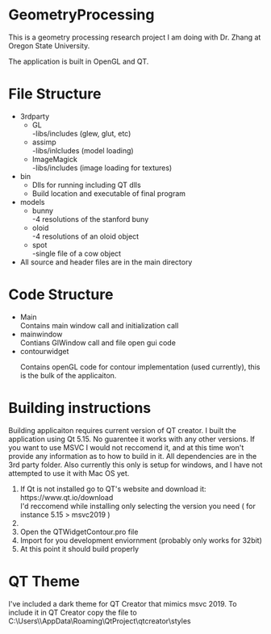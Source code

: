 # GeometryProcessing

This is a geometry processing research project I am doing with Dr. Zhang at Oregon State University.

The application is built in OpenGL and QT. 

# File Structure

<ul>
<li>3rdparty
    <ul>
    <li>GL</li>
        -libs/includes (glew, glut, etc)
    <li>assimp</li>
        -libs/inlcludes (model loading)
    <li>ImageMagick</li>
        -libs/includes (image loading for textures)
     </ul>
</li>        
<li>bin
    <ul>
    <li>Dlls for running including QT dlls</li>
    <li>Build location and executable of final program</li>
    </ul>
</li>
<li>models
    <ul>
    <li>bunny</li>
        -4 resolutions of the stanford buny
    <li>oloid</li>
        -4 resolutions of an oloid object
    <li>spot</li>
        -single file of a cow object
     </ul>
</li>        
<li>All source and header files are in the main directory</li>
</ul>

# Code Structure

<ul>
<li>Main</li>
    Contains main window call and initialization call
<li>mainwindow</li>
    Contians GlWindow call and file open gui code
<li>contourwidget</li>
    <p>Contains openGL code for contour implementation (used currently),
    this is the bulk of the applicaiton.</p>
</ul>    

# Building instructions
<p>Building applicaiton requires current version of QT creator.
I built the application using Qt 5.15. No guarentee it works with any 
other versions. If you want to use MSVC I would not reccomend it, and 
at this time won't provide any information as to how to build in it. All 
dependencies are in the 3rd party folder. Also currently this only is setup
for windows, and I have not attempted to use it with Mac OS yet.</p>
<ol>
<li>If Qt is not installed go to QT's website and download it: https://www.qt.io/download </li>
    I'd reccomend while installing only selecting the version you need ( for instance 5.15 > msvc2019 )
<li/>
<li>Open the QTWidgetContour.pro file</li>
<li>Import for you development enviornment (probably only works for 32bit)
<li>At this point it should build properly</li>
</ol>


# QT Theme
<p> I've included a dark theme for QT Creator that mimics msvc 2019. To include it in QT Creator
copy the file to C:\Users\<yourusername>\AppData\Roaming\QtProject\qtcreator\styles</p>
